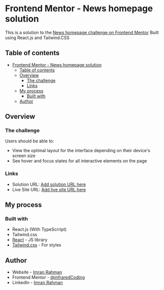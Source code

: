 # Frontend Mentor - News homepage solution

This is a solution to the [News homepage challenge on Frontend Mentor](https://www.frontendmentor.io/challenges/news-homepage-H6SWTa1MFl) Built using React.js and Tailwind.CSS

## Table of contents

- [Frontend Mentor - News homepage solution](#frontend-mentor---news-homepage-solution)
  - [Table of contents](#table-of-contents)
  - [Overview](#overview)
    - [The challenge](#the-challenge)
    - [Links](#links)
  - [My process](#my-process)
    - [Built with](#built-with)
  - [Author](#author)

## Overview

### The challenge

Users should be able to:

- View the optimal layout for the interface depending on their device's screen size
- See hover and focus states for all interactive elements on the page

### Links

- Solution URL: [Add solution URL here](https://github.com/infraredCoding/fm-news-homepage)
- Live Site URL: [Add live site URL here](news-homepage-fm-react.netlify.app)

## My process

### Built with

- React.js (With TypeScrript)
- Tailwind.css
- [React](https://reactjs.org/) - JS library
- [Tailwind.css](https://tailwindcss.com/) - For styles

## Author

- Website - [Imran Rahman](https://www.imraninfrared.com)
- Frontend Mentor - [@infraredCoding](https://www.frontendmentor.io/profile/infraredCoding)
- LinkedIn - [Imran Rahman](https://www.linkedin.com/in/imran-rahman-ix/)
